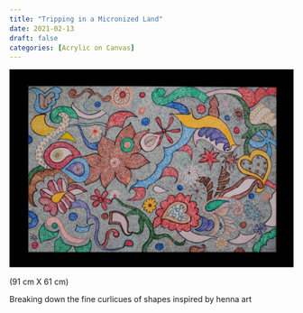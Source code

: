 ```yaml
---
title: "Tripping in a Micronized Land"
date: 2021-02-13
draft: false
categories: [Acrylic on Canvas]
---
```


![](Tripping-in-Micronized-Land-1.jpg)

(91 cm X 61 cm)

Breaking down the fine curlicues of shapes inspired by henna art